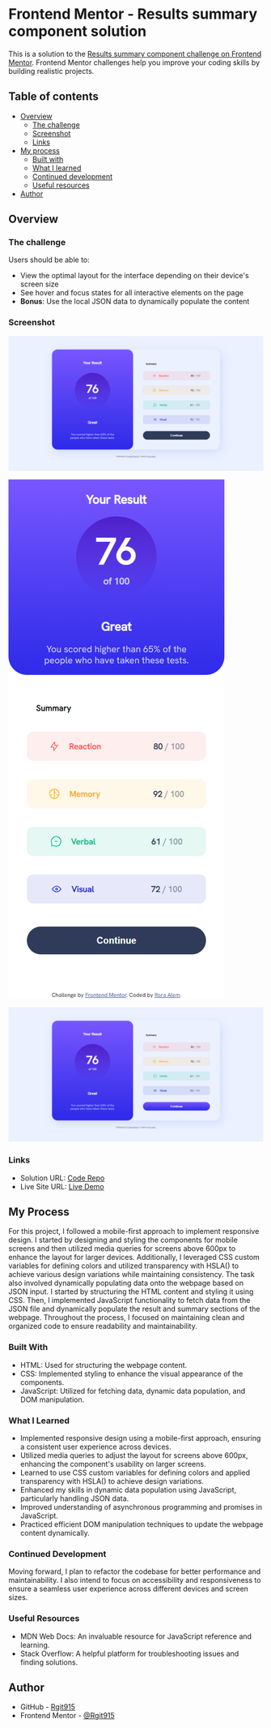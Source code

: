 # Frontend Mentor - Results summary component solution

This is a solution to the [Results summary component challenge on Frontend Mentor](https://www.frontendmentor.io/challenges/results-summary-component-CE_K6s0maV). Frontend Mentor challenges help you improve your coding skills by building realistic projects.

## Table of contents

- [Overview](#overview)
  - [The challenge](#the-challenge)
  - [Screenshot](#screenshot)
  - [Links](#links)
- [My process](#my-process)
  - [Built with](#built-with)
  - [What I learned](#what-i-learned)
  - [Continued development](#continued-development)
  - [Useful resources](#useful-resources)
- [Author](#author)

## Overview

### The challenge

Users should be able to:

- View the optimal layout for the interface depending on their device's screen size
- See hover and focus states for all interactive elements on the page
- **Bonus**: Use the local JSON data to dynamically populate the content
### Screenshot

![Desktop Preview](https://github.com/Rgit915/results-summary-component/blob/master/assets/images/desktop-preview-MY-SOLUTION.png)

![Mobile Preview](https://github.com/Rgit915/results-summary-component/blob/master/assets/images/mobile-design-MY-SOLUTION.png)

![Active-states Preview](https://github.com/Rgit915/results-summary-component/blob/master/assets/images/active-states-MY-SOLUTION.png)


### Links

- Solution URL: [Code Repo](https://github.com/Rgit915/results-summary-component)
- Live Site URL: [Live Demo](https://rgit915.github.io/results-summary-component/)

## My Process
For this project, I followed a mobile-first approach to implement responsive design. I started by designing and styling the components for mobile screens and then utilized media queries for screens above 600px to enhance the layout for larger devices. Additionally, I leveraged CSS custom variables for defining colors and utilized transparency with HSLA() to achieve various design variations while maintaining consistency. The task also involved dynamically populating data onto the webpage based on JSON input. I started by structuring the HTML content and styling it using CSS. Then, I implemented JavaScript functionality to fetch data from the JSON file and dynamically populate the result and summary sections of the webpage. Throughout the process, I focused on maintaining clean and organized code to ensure readability and maintainability.


### Built With
- HTML: Used for structuring the webpage content.
- CSS: Implemented styling to enhance the visual appearance of the components.
- JavaScript: Utilized for fetching data, dynamic data population, and DOM manipulation.

### What I Learned
- Implemented responsive design using a mobile-first approach, ensuring a consistent user experience across devices.
- Utilized media queries to adjust the layout for screens above 600px, enhancing the component's usability on larger screens.
- Learned to use CSS custom variables for defining colors and applied transparency with HSLA() to achieve design variations.
- Enhanced my skills in dynamic data population using JavaScript, particularly handling JSON data.
- Improved understanding of asynchronous programming and promises in JavaScript.
- Practiced efficient DOM manipulation techniques to update the webpage content dynamically.

### Continued Development
Moving forward, I plan to refactor the codebase for better performance and maintainability. I also intend to focus on accessibility and responsiveness to ensure a seamless user experience across different devices and screen sizes.

### Useful Resources
- MDN Web Docs: An invaluable resource for JavaScript reference and learning.
- Stack Overflow: A helpful platform for troubleshooting issues and finding solutions.


## Author

- GitHub - [Rgit915](https://github.com/Rgit915)
- Frontend Mentor - [@Rgit915](https://www.frontendmentor.io/profile/Rgit915)